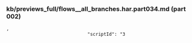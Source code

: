 ### kb/previews_full/flows__all_branches.har.part034.md (part 002)

```md
,
                              "scriptId": "3
```

```
